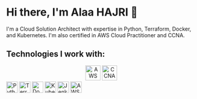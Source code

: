 # Hi there, I'm Alaa HAJRI 👋

I'm a Cloud Solution Architect with expertise in Python, Terraform, Docker, and Kubernetes. I'm also certified in AWS Cloud Practitioner and CCNA.

## Technologies I work with:
<div style="text-align:center;">
  <img src="https://img.shields.io/badge/AWS%20CCP%20%20Certified%20Cloud%20Practitioner-092E20?style=for-the-badge&logo=Amazon%20AWS&logoColor=white" alt="AWS Certified Cloud Practitioner" height="40" />
  <img src="https://img.shields.io/badge/Cisco%20CCNA%20Certified-002A5C?style=for-the-badge&logo=Cisco&logoColor=white" alt="CCNA" height="40" />
</div>
<div>
  <img src="https://img.shields.io/badge/Python-3776AB?style=for-the-badge&logo=python&logoColor=white" alt="Python" height="30" />
  <img src="https://img.shields.io/badge/Terraform-623CE4?style=for-the-badge&logo=Terraform&logoColor=white" alt="Terraform" height="30" />
  <img src="https://img.shields.io/badge/Docker-2496ED?style=for-the-badge&logo=Docker&logoColor=white" alt="Docker" height="30" />
  <img src="https://img.shields.io/badge/Kubernetes-326CE5?style=for-the-badge&logo=Kubernetes&logoColor=white" alt="Kubernetes" height="30" />
  <img src="https://img.shields.io/badge/Jenkins-D24939?style=for-the-badge&logo=Jenkins&logoColor=white" alt="Jenkins" height="30" />
  <img src="https://img.shields.io/badge/AWS%20Academy%20Graduate-FF9900?style=for-the-badge&logo=Amazon%20AWS&logoColor=white" alt="AWS Academy Certified" height="30"/>
</div>
<div style="text-align:center;">

</div>




<!--
**AlaaHajri/AlaaHajri** is a ✨ _special_ ✨ repository because its `README.md` (this file) appears on your GitHub profile.

Here are some ideas to get you started:

- 🔭 I’m currently working on ...
- 🌱 I’m currently learning ...
- 👯 I’m looking to collaborate on ...
- 🤔 I’m looking for help with ...
- 💬 Ask me about ...
- 📫 How to reach me: ...
- 😄 Pronouns: ...
- ⚡ Fun fact: ...
-->
